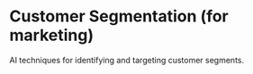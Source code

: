 # Customer Segmentation (for marketing)

AI techniques for identifying and targeting customer segments.
